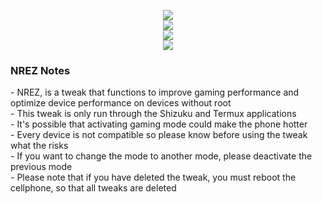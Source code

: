 <p align="center">
  <img src="https://i.ibb.co/LrsPLfF/20230913-213915-0000.png"><br>
  <img src="https://img.shields.io/badge/build-NREZ-green?style=for-the-badge&logo=dependabot&logoColor=white&label=No%20Root%20Enchancer%20ZmodX%20&labelColor=grey"><br>
  <img src="https://img.shields.io/static/v1?label=Author&color=green&message=BAKOL KOPI &logo=Acclaim&logoColor=white&style=for-the-badge"><br>
  <img src="https://img.shields.io/badge/build-%40ZmodX-green?style=for-the-badge&logo=telegram&logoColor=white&label=Telegram&labelColor=grey"><br>
</p>

### NREZ Notes
</li>- NREZ, is a tweak that functions to improve gaming performance and optimize device performance on devices without root</br>
</li>- This tweak is only run through the Shizuku and Termux applications</br>
</li>- It's possible that activating gaming mode could make the phone hotter</br>
</li>- Every device is not compatible so please know before using the tweak what the risks</br>
</li>- If you want to change the mode to another mode, please deactivate the previous mode</br>
</li>- Please note that if you have deleted the tweak, you must reboot the cellphone, so that all tweaks are deleted</br>
